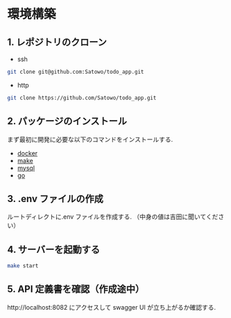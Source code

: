 # 環境構築

## 1. レポジトリのクローン

- ssh

```bash
git clone git@github.com:Satowo/todo_app.git
```

- http

```bash
git clone https://github.com/Satowo/todo_app.git
```

## 2. パッケージのインストール

まず最初に開発に必要な以下のコマンドをインストールする.

- [docker](https://docs.docker.com/get-docker/)
- [make](https://www.gnu.org/software/make/)
- [mysql](https://dev.mysql.com/doc/refman/8.0/ja/mysql.html)
- [go](https://golang.org/doc/install)

## 3. .env ファイルの作成

ルートディレクトに.env ファイルを作成する.
（中身の値は吉田に聞いてください）

<!-- ## 3. DB の初期値を投入する

**_（現状 seed データは仮のデータで git 上で共有されているためこの部分は不要）_**
db の初期値をもらい, リポジトリのルートに置いて解凍する.

```bash
tar -zxvf seed.tar.gz
```

初期値 DB に投入する.

```bash
make run-seed
```

このコマンドは何度も実行できるので, 予期せぬエラーが発生したり, データベースの値を変えたりした場合には再度実行する. -->

## 4. サーバーを起動する

```bash
make start
```

<!-- ## 5. 疎通確認

```bash
curl -v http://localhost:1324/api/health
``` -->

## 5. API 定義書を確認（作成途中）

http://localhost:8082 にアクセスして swagger UI が立ち上がるか確認する.
